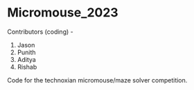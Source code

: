 # Micromouse_2023

Contributors (coding) - 
1. Jason
2. Punith
3. Aditya
4. Rishab

Code for the technoxian micromouse/maze solver competition.